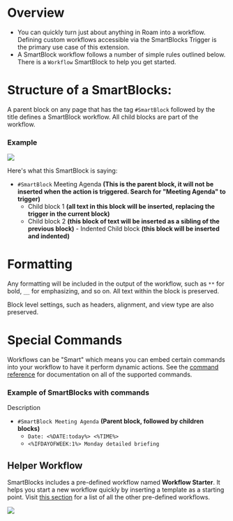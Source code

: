 # Overview

- You can quickly turn just about anything in Roam into a workflow. Defining custom workflows accessible via the SmartBlocks Trigger is the primary use case of this extension.
- A SmartBlock workflow follows a number of simple rules outlined below. There is a `Workflow` SmartBlock to help you get started.

# Structure of a SmartBlocks:

A parent block on any page that has the tag `#SmartBlock` followed by the title defines a SmartBlock workflow. All child blocks are part of the workflow.

### Example

![](https://firebasestorage.googleapis.com/v0/b/firescript-577a2.appspot.com/o/imgs%2Fapp%2Froamjs%2F_K6ltqqq5_.png?alt=media&token=bfdf27a9-5b8c-4b92-aa77-ee01154870a5)

Here's what this SmartBlock is saying:

- `#SmartBlock` Meeting Agenda **(This is the parent block, it will not be inserted when the action is triggered. Search for "Meeting Agenda" to trigger)**
  - Child block 1 **(all text in this block will be inserted, replacing the trigger in the current block)**
  - Child block 2 **(this block of text will be inserted as a sibling of the previous block)** - Indented Child block **(this block will be inserted and indented)**

# Formatting

Any formatting will be included in the output of the workflow, such as `**` for bold, `__` for emphasizing, and so on. All text within the block is preserved.

Block level settings, such as headers, alignment, and view type are also preserved.

# Special Commands

Workflows can be "Smart" which means you can embed certain commands into your workflow to have it perform dynamic actions. See the [command reference]([[smartblocks/command_reference]]) for documentation on all of the supported commands.

### Example of SmartBlocks with commands

Description

- `#SmartBlock Meeting Agenda` **(Parent block, followed by children blocks)**
  - `Date: <%DATE:today%> <%TIME%>`
  - `<%IFDAYOFWEEK:1%> Monday detailed briefing`

## Helper Workflow

SmartBlocks includes a pre-defined workflow named **Workflow Starter**. It helps you start a new workflow quickly by inserting a template as a starting point. Visit [this section](Using-Pre-Defined-Workflows) for a list of all the other pre-defined workflows.

![](https://firebasestorage.googleapis.com/v0/b/firescript-577a2.appspot.com/o/imgs%2Fapp%2Froamjs%2FKggJXdbLCH.png?alt=media&token=5fc7ca81-5fb2-44b0-8d69-d35572abcfee)
